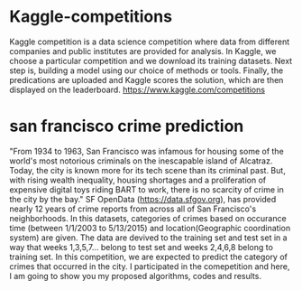 # Kaggle-competitions
Kaggle competition is a data science competition where data from different companies and public institutes are provided for analysis. In Kaggle, we choose a particular competition and we download its training datasets. Next step is, building a model using our choice of methods or tools. Finally, the predications are uploaded and Kaggle scores the solution, which are then displayed on the leaderboard. https://www.kaggle.com/competitions


# san francisco crime prediction
"From 1934 to 1963, San Francisco was infamous for housing some of the world's most notorious criminals on the inescapable island of Alcatraz. Today, the city is known more for its tech scene than its criminal past. But, with rising wealth inequality, housing shortages and a proliferation of expensive digital toys riding BART to work, there is no scarcity of crime in the city by the bay."
SF OpenData (https://data.sfgov.org), has provided nearly 12 years of crime reports from across all of San Francisco's neighborhoods. In this datasets, categories of crimes based on occurance time (between 1/1/2003 to 5/13/2015) and location(Geographic coordination system) are given. The data are devived to the training set and test set in a way that weeks 1,3,5,7... belong to test set and weeks 2,4,6,8 belong to training set.
In this competition, we are expected to predict the category of crimes that occurred in the city. I participated in the comepetition and here, I am going to show you my proposed algorithms, codes and results.
